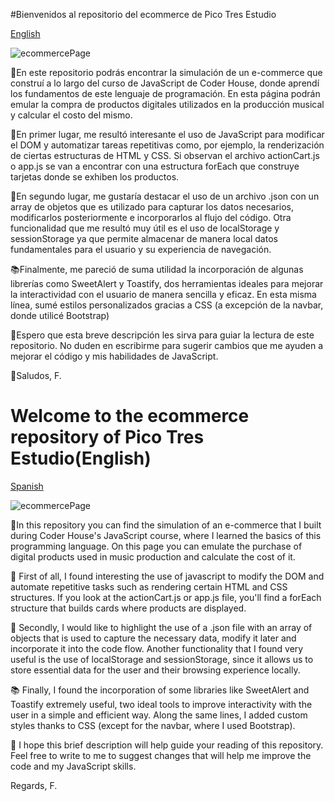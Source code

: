 #Bienvenidos al repositorio del ecommerce de Pico Tres Estudio

<a href="#englishReadme">English</a>

![ecommercePage](https://user-images.githubusercontent.com/108038008/203833277-cba22530-fb1e-4787-a3e5-469c4184482b.jpg)


<p>📄En este repositorio podrás encontrar la simulación de un e-commerce que construí a lo largo del curso de JavaScript de Coder House, donde aprendí los fundamentos de este lenguaje de programación. En esta página podrán emular la compra de productos digitales utilizados en la producción musical y calcular el costo del mismo.</p>

<p>📌En primer lugar, me resultó interesante el uso de JavaScript para modificar el DOM y automatizar tareas repetitivas como, por ejemplo, la renderización de ciertas estructuras de HTML y CSS. Si observan el archivo actionCart.js o app.js se van a encontrar con una estructura forEach que construye tarjetas donde se exhiben los productos.</p>

<p>🔖En segundo lugar, me gustaría destacar el uso de un archivo .json con un array de objetos que es utilizado para capturar los datos necesarios, modificarlos posteriormente e incorporarlos al flujo del código. Otra funcionalidad que me resultó muy útil es el uso de localStorage y sessionStorage ya que permite almacenar de manera local datos fundamentales para el usuario y su experiencia de navegación.</p>

<p>📚Finalmente, me pareció de suma utilidad la incorporación de algunas librerías como SweetAlert y Toastify, dos herramientas ideales para mejorar la interactividad con el usuario de manera sencilla y eficaz. En esta misma línea, sumé  estilos personalizados gracias a CSS (a excepción de la navbar, donde utilicé Bootstrap)</p>

<p>🔎Espero que esta breve descripción les sirva para guiar la lectura de este repositorio. No duden en escribirme para sugerir cambios que me ayuden a mejorar el código y mis habilidades de JavaScript.</p>

<p>🤖Saludos, F.</p>



<h1 id="englishReadme">Welcome to the ecommerce repository of Pico Tres Estudio(English)</h1>

[Spanish](#Bienvenidos-al-repositorio-del-ecommerce-de-Pico-Tres-Estudio)

![ecommercePage](https://user-images.githubusercontent.com/108038008/203833277-cba22530-fb1e-4787-a3e5-469c4184482b.jpg)

<p>📄In this repository you can find the simulation of an e-commerce that I built during Coder House's JavaScript course, where I learned the basics of this programming language. On this page you can emulate the purchase of digital products used in music production and calculate the cost of it.</p>

<p>📌 First of all, I found interesting the use of javascript to modify the DOM and automate repetitive tasks such as rendering certain HTML and CSS structures. If you look at the actionCart.js or app.js file, you'll find a forEach structure that builds cards where products are displayed.</p>

<p>🔖 Secondly, I would like to highlight the use of a .json file with an array of objects that is used to capture the necessary data, modify it later and incorporate it into the code flow. Another functionality that I found very useful is the use of localStorage and sessionStorage, since it allows us to store essential data for the user and their browsing experience locally.</p>

<p>📚 Finally, I found the incorporation of some libraries like SweetAlert and Toastify extremely useful, two ideal tools to improve interactivity with the user in a simple and efficient way. Along the same lines, I added custom styles thanks to CSS (except for the navbar, where I used Bootstrap).</p>

<p>🔎 I hope this brief description will help guide your reading of this repository. Feel free to write to me to suggest changes that will help me improve the code and my JavaScript skills.</p>

<p>Regards, F.</p>

